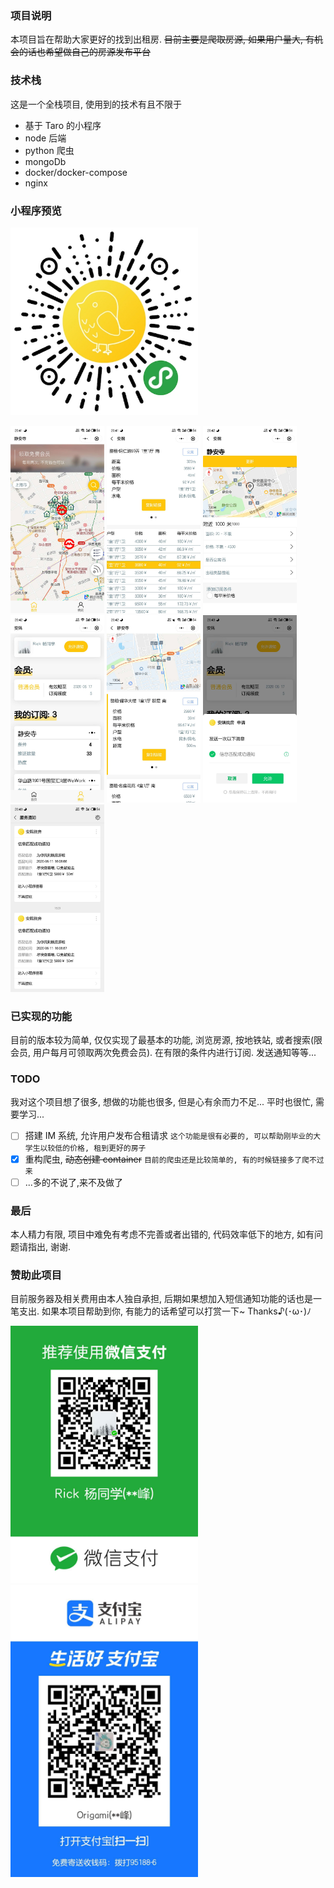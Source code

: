 ### 项目说明

本项目旨在帮助大家更好的找到出租房. ~~目前主要是爬取房源, 如果用户量大, 有机会的话也希望做自己的房源发布平台~~

### 技术栈

这是一个全栈项目, 使用到的技术有且不限于

- 基于 Taro 的小程序
- node 后端
- python 爬虫
- mongoDb
- docker/docker-compose
- nginx

### 小程序预览
<img 
src='./readme/qrcode.jpg'
width='300'
/>

<img
src='./readme/img_1.jpeg'
width='150'
/>
<img
src='./readme/img_2.jpeg'
width='150'
/>
<img
src='./readme/img_3.jpeg'
width='150'
/>
<img
src='./readme/img_4.jpeg'
width='150'
/>
<img
src='./readme/img_5.jpeg'
width='150'
/>
<img
src='./readme/img_6.jpeg'
width='150'
/>
<img
src='./readme/img_7.jpeg'
width='150'
/>

### 已实现的功能

目前的版本较为简单, 仅仅实现了最基本的功能, 浏览房源, 按地铁站, 或者搜索(限会员, 用户每月可领取两次免费会员). 在有限的条件内进行订阅. 发送通知等等...

### TODO

我对这个项目想了很多, 想做的功能也很多, 但是心有余而力不足... 平时也很忙, 需要学习...

- [ ] 搭建 IM 系统, 允许用户发布合租请求 `这个功能是很有必要的, 可以帮助刚毕业的大学生以较低的价格, 租到更好的房子`
- [x] 重构爬虫, ~~动态创建 container~~ `目前的爬虫还是比较简单的, 有的时候链接多了爬不过来`
- [ ] ...多的不说了,来不及做了

### 最后

本人精力有限, 项目中难免有考虑不完善或者出错的, 代码效率低下的地方, 如有问题请指出, 谢谢.


### 赞助此项目

目前服务器及相关费用由本人独自承担, 后期如果想加入短信通知功能的话也是一笔支出. 如果本项目帮助到你, 有能力的话希望可以打赏一下~ Thanks♪(･ω･)ﾉ

<img
src='./readme/wechat_pay.jpeg'
width='300'
/>
<img
src='./readme/alipay.jpeg'
width='300'
/>
